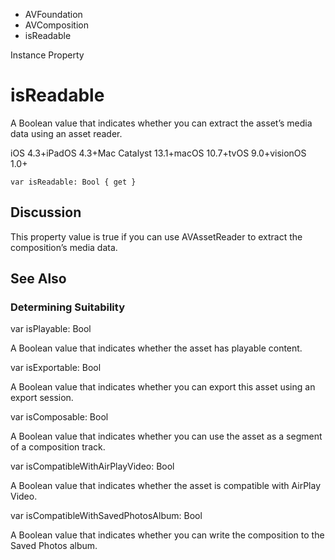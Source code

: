 

- AVFoundation
- AVComposition
-  isReadable 

Instance Property

# isReadable

A Boolean value that indicates whether you can extract the asset’s media data using an asset reader.

iOS 4.3+iPadOS 4.3+Mac Catalyst 13.1+macOS 10.7+tvOS 9.0+visionOS 1.0+

``` source
var isReadable: Bool { get }
```

## Discussion

This property value is true if you can use AVAssetReader to extract the composition’s media data.

## See Also

### Determining Suitability

var isPlayable: Bool

A Boolean value that indicates whether the asset has playable content.

var isExportable: Bool

A Boolean value that indicates whether you can export this asset using an export session.

var isComposable: Bool

A Boolean value that indicates whether you can use the asset as a segment of a composition track.

var isCompatibleWithAirPlayVideo: Bool

A Boolean value that indicates whether the asset is compatible with AirPlay Video.

var isCompatibleWithSavedPhotosAlbum: Bool

A Boolean value that indicates whether you can write the composition to the Saved Photos album.


